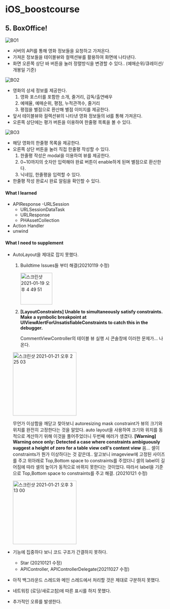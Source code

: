 # iOS_boostcourse

## 5. BoxOffice!
![BO1](https://user-images.githubusercontent.com/70695311/105000075-3d3acc80-5a71-11eb-89eb-0d785a27590b.gif)
*  서버의 API를 통해 영화 정보들을 요청하고 가져온다.
*  가져온 정보들을 테이블뷰와 컬렉션뷰를 활용하여 화면에 나타낸다.
*  화면 오른쪽 상단 바 버튼을 눌러 정렬방식을 변경할 수 있다.. (예매순위/큐레이션/개봉일 기준)

![BO2](https://user-images.githubusercontent.com/70695311/105000079-3e6bf980-5a71-11eb-9199-952b0994bb31.gif)

* 영화의 상세 정보를 제공한다.
    1. 영화 포스터를 포함한 소개, 줄거리, 감독/출연배우
    2. 예매율, 예매순위, 평점, 누적관객수, 줄거리
    3. 평점을 별점으로 환산해 별점 이미지를 제공한다.
* 앞서 테이블뷰와 컬렉션뷰의 나타낸 영화 정보들의 id를 통해 가져온다.
* 오른쪽 상단에는 평가 버튼을 이용하여 한줄평 목록을 볼 수 있다.

![BO3](https://user-images.githubusercontent.com/70695311/105000083-3f9d2680-5a71-11eb-841d-26fe0dd92f86.gif)

* 해당 영화의 한줄평 목록을 제공한다.
* 오른쪽 상단 버튼을 눌러 직접 한줄평 작성할 수 있다. 
    1. 한줄평 작성은 modal을 이용하여 뷰를 제공한다.
    2. 0~10까지의 숫자만 입력해야 완료 버튼이 enable하게 된며 별점으로 환산한다.
    3. 닉네임, 한줄평을 입력할 수 있다.
* 한줄평 작성 완료시 완료 알림을 확인할 수 있다.

#### What I learned
- APIResponse
-URLSession
    - URLSessionDataTask
    - URLResponse
    - PHAssetCollection
- Action Handler
- unwind

#### What I need to supplement
- AutoLayout을 제대로 잡지 못했다. 
    1. Buildtime Issues들 부터 해결(20210119 수정)
   
         <img width="100" alt="스크린샷 2021-01-19 오후 4 49 51" src="https://user-images.githubusercontent.com/70695311/105285693-4013f980-5bf8-11eb-812b-abf842b06184.png">
   
    2.  **[LayoutConstraints] Unable to simultaneously satisfy constraints.**
        **Make a symbolic breakpoint at UIViewAlertForUnsatisfiableConstraints to catch this in the debugger.**
    
        CommentViewController의 테이블 뷰 실행 시 콘솔창에 이러한 문제가... 나온다. 
   
     <img width="200" alt="스크린샷 2021-01-21 오후 2 25 03" src="https://user-images.githubusercontent.com/70695311/105285972-c29cb900-5bf8-11eb-81dd-9d4c0e095dd4.png">
   
     무언가 이상함을 깨닫고 찾아보니 autoresizing mask constraint가 뷰의 크기와 위치를 완전히 고정한다는 것을 알았다. auto layout을 사용하여 크기와 위치를 동적으로 계산하기 위해 이것을 풀어주었더니 두번째 에러가 생겼다.
     **[Warning] Warning once only: Detected a case where constraints ambiguously suggest a height of zero for a table view cell's content view**
음... 셀이 constraints가 뭔가 이상하다는 것 같은데.. 알고보니 imageview에 고정된 사이즈를 주고 위아래로 Top,Bottom space to constraints를 주었더니 셀의 label이 길어짐에 따라 셀의 높이가 동적으로 바뀌지 못한다는 것이었다. 따라서 label을 기준으로 Top,Bottom space to constraints를 주고 해결. (20210121 수정)

   <img width="200" alt="스크린샷 2021-01-21 오후 3 13 00" src="https://user-images.githubusercontent.com/70695311/105288236-2b853080-5bfb-11eb-8839-9f67ff39a5f4.png">

- 기능에 집중하다 보니 코드 구조가 간결하지 못하다. 
    - Star (20210121 수정)
    - APIController, APIControllerDelegate(20211027 수정)
- 아직 백그라운드 스레드와 메인 스레드에서 처리할 것은 제대로 구분하지 못했다.
- 네트워킹 (로딩/새로고침)에 따른 표시를 하지 못했다.
- 추가적인 오류를 발생한다.


